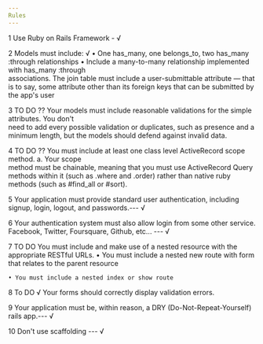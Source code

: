 ```yaml
---
Rules
---
```

1   Use Ruby on Rails Framework - √

2   Models must include: √
        •   One has_many, one belongs_to, two has_many :through relationships 
        •   Include a many-to-many relationship implemented with has_many :through   
            associations. The join table must include a user-submittable attribute — that is to say, some attribute other than its foreign keys that can be submitted by the app's user

3   TO DO ??
    Your models must include reasonable validations for the simple attributes. You don't  
    need to add every possible validation or duplicates, such as presence and a minimum length, but the models should defend against invalid data.

4   TO DO ??
    You must include at least one class level ActiveRecord scope method. a. Your scope  
    method must be chainable, meaning that you must use ActiveRecord Query methods within it (such as .where and .order) rather than native ruby methods (such as #find_all or #sort).

5   Your application must provide standard user authentication, including signup, login, 
    logout, and passwords.--- √

6   Your authentication system must also allow login from some other service. Facebook, 
    Twitter, Foursquare, Github, etc... --- √

7   TO DO
    You must include and make use of a nested resource with the appropriate RESTful URLs.
    • You must include a nested new route with form that relates to the parent resource

    • You must include a nested index or show route 

8   To DO √
    Your forms should correctly display validation errors.

9   Your application must be, within reason, a DRY (Do-Not-Repeat-Yourself) rails app.--- √

10  Don't use scaffolding --- √